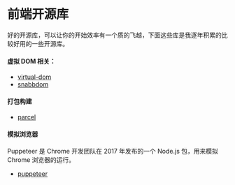 # 前端开源库

好的开源库，可以让你的开始效率有一个质的飞越，下面这些库是我逐年积累的比较好用的一些开源库。

#### 虚拟 DOM 相关：

- [virtual-dom](https://github.com/Matt-Esch/virtual-dom)
- [snabbdom](https://github.com/snabbdom/snabbdom)

#### 打包构建

- [parcel](https://github.com/parcel-bundler/parcel)
 
#### 模拟浏览器

Puppeteer 是 Chrome 开发团队在 2017 年发布的一个 Node.js 包，用来模拟 Chrome 浏览器的运行。
- [puppeteer](https://github.com/puppeteer/puppeteer/)